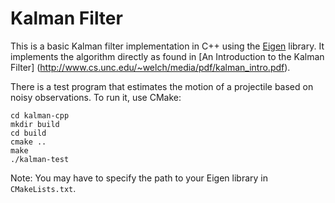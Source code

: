 Kalman Filter
=============
This is a basic Kalman filter implementation in C++ using the
[Eigen](http://eigen.tuxfamily.org/) library. It implements the algorithm
directly as found in [An Introduction to the Kalman Filter]
(http://www.cs.unc.edu/~welch/media/pdf/kalman_intro.pdf).

There is a test program that estimates the motion of a projectile based on
noisy observations. To run it, use CMake:

    cd kalman-cpp
    mkdir build
    cd build
    cmake ..
    make
    ./kalman-test

Note: You may have to specify the path to your Eigen library in
`CMakeLists.txt`.
